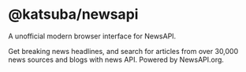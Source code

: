 # @katsuba/newsapi
A unofficial modern browser interface for NewsAPI.

Get breaking news headlines, and search for articles from over 30,000 news sources and blogs with news API. Powered by NewsAPI.org.